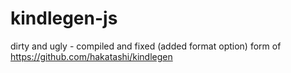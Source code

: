 # kindlegen-js

dirty and ugly - compiled and fixed (added format option) form of https://github.com/hakatashi/kindlegen
